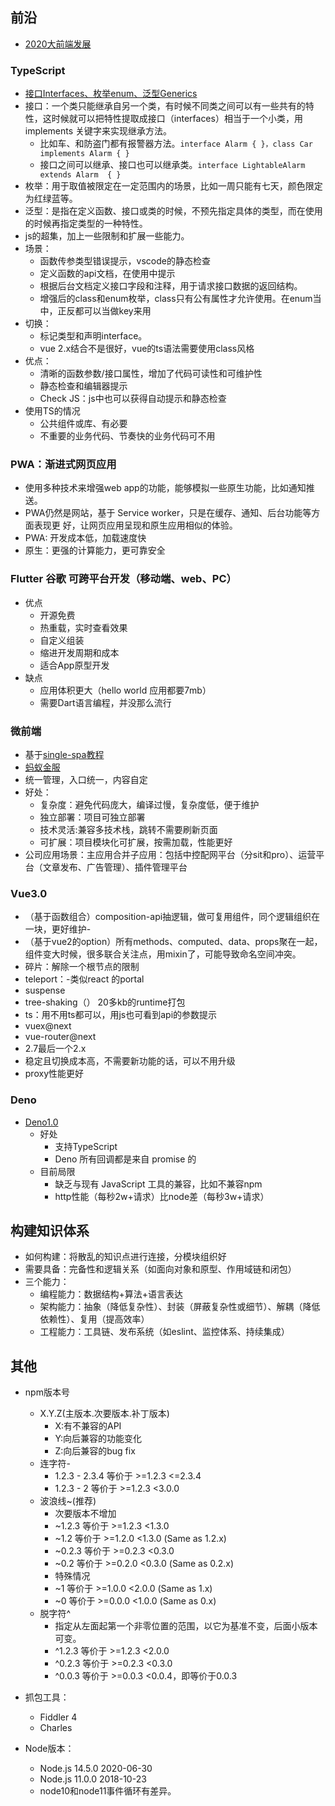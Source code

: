 ## 前沿
- [2020大前端发展](https://mp.weixin.qq.com/s/b7PlbHZS6EY5kGpALpzMLA)

### TypeScript
- [接口Interfaces、枚举enum、泛型Generics](https://github.com/xcatliu/typescript-tutorial/blob/master/advanced/generics.md)    
- 接口：一个类只能继承自另一个类，有时候不同类之间可以有一些共有的特性，这时候就可以把特性提取成接口（interfaces）相当于一个小类，用 implements 关键字来实现继承方法。
    - 比如车、和防盗门都有报警器方法。`interface Alarm { }，class Car implements Alarm { }`
    - 接口之间可以继承、接口也可以继承类。`interface LightableAlarm extends Alarm  { }`
- 枚举：用于取值被限定在一定范围内的场景，比如一周只能有七天，颜色限定为红绿蓝等。
- 泛型：是指在定义函数、接口或类的时候，不预先指定具体的类型，而在使用的时候再指定类型的一种特性。
- js的超集，加上一些限制和扩展一些能力。
- 场景：
    - 函数传参类型错误提示，vscode的静态检查
    - 定义函数的api文档，在使用中提示
    - 根据后台文档定义接口字段和注释，用于请求接口数据的返回结构。
    - 增强后的class和enum枚举，class只有公有属性才允许使用。在enum当中，正反都可以当做key来用
- 切换：
    - 标记类型和声明interface。
    - vue 2.x结合不是很好，vue的ts语法需要使用class风格
- 优点：
    - 清晰的函数参数/接口属性，增加了代码可读性和可维护性
    - 静态检查和编辑器提示
    - Check JS：js中也可以获得自动提示和静态检查
- 使用TS的情况
    - 公共组件或库、有必要
    - 不重要的业务代码、节奏快的业务代码可不用

### PWA：渐进式网页应用
- 使用多种技术来增强web app的功能，能够模拟一些原生功能，比如通知推送。
- PWA仍然是网站，基于 Service worker，只是在缓存、通知、后台功能等方面表现更
好，让网页应用呈现和原生应用相似的体验。
- PWA: 开发成本低，加载速度快
- 原生：更强的计算能力，更可靠安全

### Flutter 谷歌 可跨平台开发（移动端、web、PC）
- 优点
    - 开源免费
    - 热重载，实时查看效果
    - 自定义组装
    - 缩进开发周期和成本
    - 适合App原型开发
- 缺点
    - 应用体积更大（hello world 应用都要7mb）
    - 需要Dart语言编程，并没那么流行

### 微前端
- 基于[single-spa](https://single-spa.js.org/)[教程](https://alili.tech/archive/11052bf4/)
- [蚂蚁金服](https://juejin.im/post/5d2ee768f265da1bd605da09#heading-3)
- 统一管理，入口统一，内容自定
- 好处：
    - 复杂度：避免代码庞大，编译过慢，复杂度低，便于维护
    - 独立部署：项目可独立部署
    - 技术灵活:兼容多技术栈，跳转不需要刷新页面
    - 可扩展：项目模块化可扩展，按需加载，性能更好
- 公司应用场景：主应用合并子应用：包括中控配网平台（分sit和pro）、运营平台（文章发布、广告管理）、插件管理平台

### Vue3.0
- （基于函数组合）composition-api抽逻辑，做可复用组件，同个逻辑组织在一块，更好维护-
- （基于vue2的option）所有methods、computed、data、props聚在一起，组件变大时候，很多联合关注点，用mixin了，可能导致命名空间冲突。
- 碎片：解除一个根节点的限制
- teleport：-类似react 的portal
- suspense
- tree-shaking（） 20多kb的runtime打包
- ts：用不用ts都可以，用js也可看到api的参数提示
- vuex@next
- vue-router@next
- 2.7最后一个2.x
- 稳定且切换成本高，不需要新功能的话，可以不用升级
- proxy性能更好

### Deno
- [Deno1.0](https://mp.weixin.qq.com/s?__biz=MzUxMzcxMzE5Ng==&mid=2247494712&idx=1&sn=9864ab7a7e86c10a5e503cdf1c447469&chksm=f952597bce25d06da0b23aff36d2db7847903ac34e6cdc8f97a47ad3f71c93f69bdaeaf723bc&mpshare=1&scene=1&srcid=0514iBBWWstWdIV6rACwfnbx&sharer_sharetime=1589460187316&sharer_shareid=f72feefcc9c2c137677aa7f49d02e0f4&key=ccdbd9bf2470f177f1778e8a536c75fa6ff0f4f9b4c018199c7ae9c39d9a59b26df87afc2538e03550e23af2e85e15d5a7a1af90c135f520a33283dd458dc86d40fbd5b642b95e4b53b6b8deca22ff71&ascene=1&uin=MjI1NjQ0MTU1&devicetype=Windows+10&version=62080079&lang=zh_CN&exportkey=AU6tiwanRNaXKDr8T%2F9oryw%3D&pass_ticket=jc2jFsb7uCiKjVYhP4G1wr338fKnSOS%2FPJb3BVzXbVQ%3D)
    - 好处    
        - 支持TypeScript
        - Deno 所有回调都是来自 promise 的
    - 目前局限
        - 缺乏与现有 JavaScript 工具的兼容，比如不兼容npm
        - http性能（每秒2w+请求）比node差（每秒3w+请求）


## 构建知识体系
- 如何构建：将散乱的知识点进行连接，分模块组织好
- 需要具备：完备性和逻辑关系（如面向对象和原型、作用域链和闭包）
- 三个能力：
    - 编程能力：数据结构+算法+语言表达
    - 架构能力：抽象（降低复杂性）、封装（屏蔽复杂性或细节）、解耦（降低依赖性）、复用（提高效率）
    - 工程能力：工具链、发布系统（如eslint、监控体系、持续集成）


## 其他
- npm版本号
    - X.Y.Z(主版本.次要版本.补丁版本)
        - X:有不兼容的API
        - Y:向后兼容的功能变化
        - Z:向后兼容的bug fix
    - 连字符-
        - 1.2.3 - 2.3.4  等价于 >=1.2.3 <=2.3.4
        - 1.2.3 - 2      等价于 >=1.2.3 <3.0.0
    - 波浪线~(推荐)
        - 次要版本不增加
        - ~1.2.3    等价于  >=1.2.3 <1.3.0
        - ~1.2      等价于  >=1.2.0 <1.3.0 (Same as 1.2.x)
        - ~0.2.3    等价于  >=0.2.3 <0.3.0
        - ~0.2      等价于  >=0.2.0 <0.3.0 (Same as 0.2.x)
        - 特殊情况
        - ~1        等价于 >=1.0.0 <2.0.0 (Same as 1.x)
        - ~0        等价于 >=0.0.0 <1.0.0 (Same as 0.x)
    - 脱字符^
        - 指定从左面起第一个非零位置的范围，以它为基准不变，后面小版本可变。
        - ^1.2.3    等价于 >=1.2.3 <2.0.0
        - ^0.2.3    等价于 >=0.2.3 <0.3.0
        - ^0.0.3    等价于 >=0.0.3 <0.0.4，即等价于0.0.3

- 抓包工具：
  - Fiddler 4
  - Charles

- Node版本：
  - Node.js 14.5.0 2020-06-30 
  - Node.js 11.0.0 2018-10-23
  - node10和node11事件循环有差异。